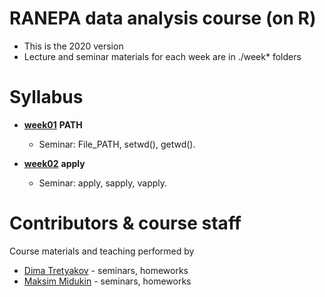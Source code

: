 # RANEPA data analysis course (on R)
* This is the 2020 version
* Lecture and seminar materials for each week are in ./week* folders



# Syllabus
- [__week01__](./week01_PATH) __PATH__
  - Seminar: File_PATH, setwd(), getwd().

- [__week02__](./week02_apply) __apply__
  - Seminar: apply, sapply, vapply.
  
# Contributors & course staff
Course materials and teaching performed by
- [Dima Tretyakov](https://github.com/Xxx1xx1XX1xX) - seminars, homeworks
- [Maksim Midukin](https://github.com/MidiukinM) - seminars, homeworks




